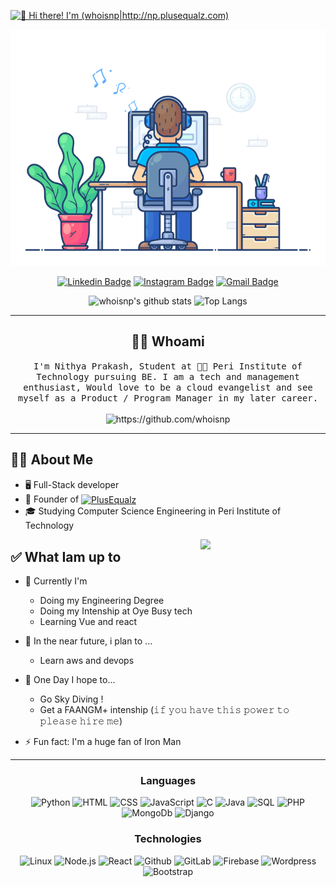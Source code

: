 <!-- [<img src="https://raw.githubusercontent.com/Raymo111/Raymo111/master/intro.gif" alt="👋 Hi there! I'm (whoisnp|http://np.plusequalz.com)" title="👋 Hi there! I'm (whoisnp|http://np.plusequalz.com)"/>](http://np.plusequalz.com/) -->
[<img src="intro.gif" alt="👋 Hi there! I'm (whoisnp|http://np.plusequalz.com)" title="👋 Hi there! I'm (whoisnp|http://np.plusequalz.com)"/>](http://np.plusequalz.com/)

<!--

Here are some ideas to get you started:

- 🔭 I’m currently working on ...
- 🌱 I’m currently learning ...
- 👯 I’m looking to collaborate on ...
- 🤔 I’m looking for help with ...
- 💬 Ask me about ...
- 📫 How to reach me: ...
- 😄 Pronouns: ...
- ⚡ Fun fact: ...
-->
<!--
<table>
	<tr>
	</tr>
	<tr>
		<th>
			<h2><code>𝚂𝚙𝚎𝚌𝚒𝚊𝚕</code>: 𝙸'𝚖 𝚙𝚊𝚛𝚝𝚒𝚌𝚒𝚙𝚊𝚝𝚒𝚗𝚐 𝚒𝚗 𝙷𝚊𝚌𝚔𝚝𝚘𝚋𝚎𝚛𝚏𝚎𝚜𝚝!</h2>
			𝙰𝚗𝚢𝚘𝚗𝚎 𝚠𝚑𝚘 𝚠𝚊𝚗𝚝𝚜 𝚝𝚘 𝚒𝚜 𝚠𝚎𝚕𝚌𝚘𝚖𝚎 𝚝𝚘 𝚙𝚊𝚛𝚝𝚒𝚌𝚒𝚙𝚊𝚝𝚎! 𝙹𝚞𝚜𝚝 𝚜𝚒𝚐𝚗 𝚞𝚙 𝚊𝚝 <a href="https://hacktoberfest.digitalocean.com/">𝚑𝚝𝚝𝚙𝚜://𝚑𝚊𝚌𝚔𝚝𝚘𝚋𝚎𝚛𝚏𝚎𝚜𝚝.𝚍𝚒𝚐𝚒𝚝𝚊𝚕𝚘𝚌𝚎𝚊𝚗.𝚌𝚘𝚖/</a>.
				<br>𝙱𝚊𝚜𝚒𝚌𝚊𝚕𝚕𝚢, 𝚖𝚊𝚔𝚎 𝟺 𝙿𝚁𝚜 𝚝𝚘 𝙶𝚒𝚝𝙷𝚞𝚋 𝚛𝚎𝚙𝚘𝚜 𝚊𝚗𝚍 𝚐𝚎𝚝 𝚝𝚑𝚎𝚖 𝚖𝚎𝚛𝚐𝚎𝚍 𝚘𝚛 𝚝𝚊𝚐𝚐𝚎𝚍 <code>hacktoberfest-accepted</code> 𝚠𝚒𝚕𝚕 𝚐𝚎𝚝 𝚌𝚘𝚘𝚕&nbsp𝚜𝚠𝚊𝚐!
		</th>
	</tr>
	<tr>
		<td>
				<b>𝙻𝚒𝚜𝚝 𝚘𝚏 𝚖𝚢 𝚛𝚎𝚙𝚘𝚜 𝚙𝚊𝚛𝚝𝚒𝚌𝚒𝚙𝚊𝚝𝚒𝚗𝚐 𝚒𝚗 𝚝𝚑𝚒𝚜 𝚊𝚠𝚎𝚜𝚘𝚖𝚎 𝚎𝚟𝚎𝚗𝚝:<b>
				<ul>
					
				</ul>
		</td>
	</tr>
</table>
-->

<div align="center" width="50">
    <a  href="https://github.com/whoisnp">
    <!-- <img src="https://github.com/SP-XD/SP-XD/blob/main/images/dev-working.gif?raw=true" href="https://github.com/whoisnp" alt="CoDiNg RocKs"  width="550"/> </a>   -->
    <img src="dev-working.gif" href="https://github.com/whoisnp" alt="CoDiNg RocKs"  width="550"/> </a>  

<!-- ![](https://komarev.com/ghpvc/?username=whoisnp&style=flat&color=orange&label=PROFILE+VIEWS) -->
<br>

[![Linkedin Badge](https://img.shields.io/badge/-NithyaPrakash-blue?style=flat-square&logo=Linkedin&logoColor=white&link=https://www.linkedin.com/in/whoisnp/)](https://www.linkedin.com/in/whoisnp/)
[![Instagram Badge](https://img.shields.io/badge/-Nithyaprakash-e4405f?style=flat-square&logo=Instagram&logoColor=white&link=https://www.instagram.com/__nithya_prakash__/)](https://www.instagram.com/__nithya_prakash__/)
[![Gmail Badge](https://img.shields.io/badge/-nithyap322@gmail.com-d14836?style=flat-square&logo=Gmail&logoColor=white&link=mailto:nithyap322@gmail.com)](mailto:mail@nithyap322@gmail.com)
<!-- [![Website Badge](https://img.shields.io/badge/-np.pluseqaualz.com-e34f26?style=flat-square&logo=HTML5&logoColor=white&link=https://np.plusequalz.com/)](http://np.plusequalz.com/) -->


<img alt="whoisnp's github stats" width="50%" src="https://github-readme-stats.vercel.app/api?username=whoisnp&show_icons=true&count_private=true&hide_border=true&bg_color=50,e96205,904e99&title_color=fff&text_color=fff&icon_color=f2f2f2" href="https://github.com/sp-xd" />
<img alt="Top Langs" width="42%" src="https://github-readme-stats.vercel.app/api/top-langs/?username=whoisnp&layout=compact&count_private=true&&hide_border=true&bg_color=904e99&title_color=fff&text_color=fff&icon_color=f2f2f2&hide=jupyter%20notebook&langs_count=5" href="https://github.com/sp-xd" />

</div>
<hr></hr>
<h2 align="center"> 👨‍💻 Whoami</h2>
<p align="center">
  <samp>I'm Nithya Prakash, Student at 👨‍💻 Peri Institute of Technology pursuing BE. I am a tech and management enthusiast, Would love to be a cloud evangelist and see myself as a Product / Program Manager in my later career.
  </samp>
  <br> <br>
  <img src="https://komarev.com/ghpvc/?username=whoisnp&style=flat&color=orange&label=PROFILE+VIEWS" alt="https://github.com/whoisnp" />
</p>

<hr>



## 👨‍💻 About Me
- 🖥 Full-Stack developer
- 💼 Founder of [<img src="https://plusequalz.com/CommingSoon/assets/img/PlusEqualz.png" height="30em" align="center" alt="PlusEqualz" title="PlusEqualz"/>](https://plusequalz.com)
- 🎓 Studying Computer Science Engineering in Peri Institute of Technology

<img align='right' src='https://media.giphy.com/media/bcKmIWkUMCjVm/giphy.gif' width='200"'>


## ✅ What Iam up to

<!-- - 🔨 I'm Currently Doing my internship at Oye Busy Tech! -->
- 🔨 Currently I'm
    - Doing my Engineering Degree 
    - Doing my Intenship at Oye Busy tech
    - Learning Vue and react 

- 🎯 In the near future, i plan to ...
	- Learn aws and devops
- 🤞 One Day I hope to...
	- Go Sky Diving !
	- Get a  FAANGM+ intenship (𝚒𝚏 𝚢𝚘𝚞 𝚑𝚊𝚟𝚎 𝚝𝚑𝚒𝚜 𝚙𝚘𝚠𝚎𝚛 𝚝𝚘 𝚙𝚕𝚎𝚊𝚜𝚎 𝚑𝚒𝚛𝚎 𝚖𝚎)

- ⚡ Fun fact: I'm a huge fan of Iron Man


<hr></hr>


<div align="center" width="50">

### Languages

![Python](https://img.shields.io/badge/-Python-000?&logo=Python)
![HTML](https://img.shields.io/badge/-HTML5-000?&logo=html5)
![CSS](https://img.shields.io/badge/-CSS3-000?&logo=css3)
![JavaScript](https://img.shields.io/badge/-JavaScript-000?&logo=JavaScript)
![C](https://img.shields.io/badge/-C-000?&logo=C)
![Java](https://img.shields.io/badge/-Java-000?&logo=Java&logoColor=007396)
![SQL](https://img.shields.io/badge/-SQL-000?&logo=MySQL)
![PHP](https://img.shields.io/badge/-Php-000?&logo=Php)
![MongoDb](https://img.shields.io/badge/-MongoDb-000?&logo=MongoDb)
![Django](https://img.shields.io/badge/-Django-000?&logo=Django)



### Technologies

<!-- ![AWS](https://img.shields.io/badge/-AWS-000?&logo=Amazon-AWS&logoColor=F90) -->
![Linux](https://img.shields.io/badge/-Linux-000?&logo=Linux)
![Node.js](https://img.shields.io/badge/-Node.js-000?&logo=Node.js)
![React](https://img.shields.io/badge/-React-000?&logo=React)
![Github](https://img.shields.io/badge/-github-000?&logo=github)
![GitLab](https://img.shields.io/badge/-gitlab-000?&logo=gitlab)
![Firebase](https://img.shields.io/badge/-Firebase-000?&logo=firebase)
![Wordpress](https://img.shields.io/badge/-Wordpress-000?&logo=wordpress)
![Bootstrap](https://img.shields.io/badge/-Bootstrap-000?&logo=Bootstrap)

<!-- ### Full Stack Projects

[![](https://img.shields.io/badge/-🧬%20My%20Website-000)](https://github.com/adamalston/v2)
[![](https://img.shields.io/badge/-🦠%20COVID‑19%20Dashboard-000)](https://github.com/adamalston/COVID-19-Dashboard)
[![](https://img.shields.io/badge/-📝%20Summarizer-000)](https://github.com/adamalston/Summarizer)
[![](https://img.shields.io/badge/-🔬%20Overwatch-000)](https://github.com/adamalston/overwatch)
[![](https://img.shields.io/badge/-🛰%20KubeSat-000)](https://github.com/adamalston/kubesat)
[![](https://img.shields.io/badge/-🔊%20Voice%20Poker-000)](https://github.com/adamalston/Poker)
[![](https://img.shields.io/badge/-🗺%20PokémonGo%20Map-000)](https://github.com/adamalston/PokemonGo-Map) -->



</div>

